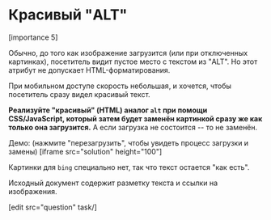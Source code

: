 # Красивый "ALT"

[importance 5]

Обычно, до того как изображение загрузится (или при отключенных картинках), посетитель видит пустое место с текстом из "ALT". Но этот атрибут не допускает HTML-форматирования.

При мобильном доступе скорость небольшая, и хочется, чтобы посетитель сразу видел красивый текст.

**Реализуйте "красивый" (HTML) аналог `alt` при помощи CSS/JavaScript, который затем будет заменён картинкой сразу же как только она загрузится.** А если загрузка не состоится -- то не заменён.

Демо: (нажмите "перезагрузить", чтобы увидеть процесс загрузки и замены)
[iframe src="solution" height="100"]

Картинки для `bing` специально нет, так что текст остается "как есть".

Исходный документ содержит разметку текста и ссылки на изображения.

[edit src="question" task/]